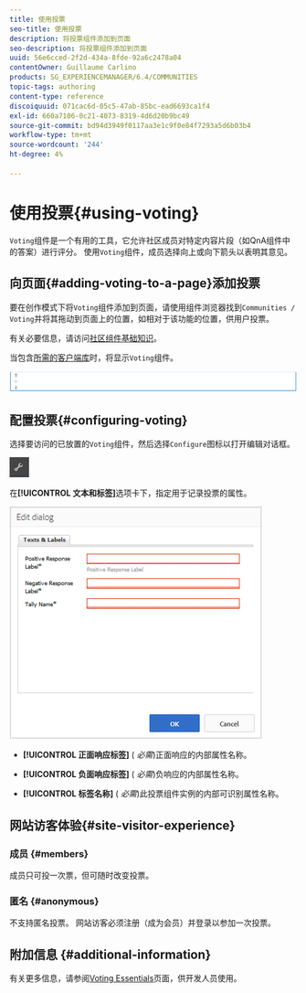 ```yaml
---
title: 使用投票
seo-title: 使用投票
description: 将投票组件添加到页面
seo-description: 将投票组件添加到页面
uuid: 56e6cced-2f2d-434a-8fde-92a6c2478a04
contentOwner: Guillaume Carlino
products: SG_EXPERIENCEMANAGER/6.4/COMMUNITIES
topic-tags: authoring
content-type: reference
discoiquuid: 071cac6d-05c5-47ab-85bc-ead6693ca1f4
exl-id: 660a7106-0c21-4073-8319-4d6d20b9bc49
source-git-commit: bd94d3949f0117aa3e1c9f0e84f7293a5d6b03b4
workflow-type: tm+mt
source-wordcount: '244'
ht-degree: 4%

---
```


# 使用投票{#using-voting}

`Voting`组件是一个有用的工具，它允许社区成员对特定内容片段（如QnA组件中的答案）进行评分。 使用`Voting`组件，成员选择向上或向下箭头以表明其意见。

## 向页面{#adding-voting-to-a-page}添加投票

要在创作模式下将`Voting`组件添加到页面，请使用组件浏览器找到`Communities / Voting`并将其拖动到页面上的位置，如相对于该功能的位置，供用户投票。

有关必要信息，请访问[社区组件基础知识](basics.md)。

当包含[所需的客户端库](essentials-voting.md#essentials-for-client-side)时，将显示`Voting`组件。

![chlimage_1-307](assets/chlimage_1-307.png)

## 配置投票{#configuring-voting}

选择要访问的已放置的`Voting`组件，然后选择`Configure`图标以打开编辑对话框。

![chlimage_1-308](assets/chlimage_1-308.png)

在&#x200B;**[!UICONTROL 文本和标签]**&#x200B;选项卡下，指定用于记录投票的属性。

![chlimage_1-309](assets/chlimage_1-309.png)

* **[!UICONTROL 正面响应标签]**
(
*必需*)正面响应的内部属性名称。

* **[!UICONTROL 负面响应标签]**
(
*必需*)负响应的内部属性名称。

* **[!UICONTROL 标签名称]**
(
*必需*)此投票组件实例的内部可识别属性名称。

## 网站访客体验{#site-visitor-experience}

### 成员 {#members}

成员只可投一次票，但可随时改变投票。

### 匿名 {#anonymous}

不支持匿名投票。 网站访客必须注册（成为会员）并登录以参加一次投票。

## 附加信息 {#additional-information}

有关更多信息，请参阅[Voting Essentials](essentials-voting.md)页面，供开发人员使用。
